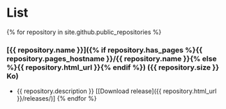 # List

{% for repository in site.github.public_repositories %}
### [{{ repository.name }}]({% if repository.has_pages %}{{ repository.pages_hostname }}/{{ repository.name }}{% else %}{{ repository.html_url }}{% endif %}) ({{ repository.size }} Ko)
* {{ repository.description }} [[Download release]({{ repository.html_url }}/releases/)]
{% endfor %}
